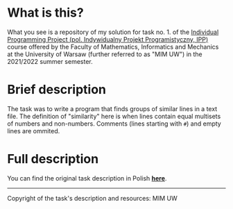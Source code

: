 # What is this?

What you see is a repository of my solution for task no. 1. of the [Individual Programming Project (pol. Indywidualny Projekt Programistyczny, IPP)](TODO) course offered by the Faculty of Mathematics, Informatics and Mechanics at the University of Warsaw (further referred to as "MIM UW") in the 2021/2022 summer semester.

# Brief description
The task was to write a program that finds groups of similar lines in a text file. The definition of "similarity" here is when lines contain equal multisets of numbers and non-numbers. Comments (lines starting with `#`) and empty lines are ommited.

# Full description 

You can find the original task description in Polish [**here**](https://github.com/kfernandez31/IPP-1-Similar-Lines/blob/main/task_description.md).

---
Copyright of the task's description and resources: MIM UW